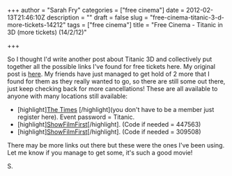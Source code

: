 +++
author = "Sarah Fry"
categories = ["free cinema"]
date = 2012-02-13T21:46:10Z
description = ""
draft = false
slug = "free-cinema-titanic-3-d-more-tickets-14212"
tags = ["free cinema"]
title = "Free Cinema - Titanic in 3D (more tickets) (14/2/12)"

+++


So I thought I'd write another post about Titanic 3D and collectively put together all the possible links I've found for free tickets here. My original post is <a href="https://yayfryday.com/post/free-cinema-titanic-in-3d/">here</a>. My friends have just managed to get hold of 2 more that I found for them as they really wanted to go, so there are still some out there, just keep checking back for more cancellations! These are all available to anyone with many locations still available:
<ul>
	<li>[highlight]<a href="https://www.media-promotions.com/timesplus_ticket_booking/user_reg_open.php" target="_blank">The Times</a> [/highlight](you don't have to be a member just register here). Event password = Titanic.</li>
	<li>[highlight]<a href="http://www.showfilmfirst.com/pin/447563" target="_blank">ShowFilmFirst</a>[/highlight]. (Code if needed = 447563)</li>
	<li>[highlight]<a href="http://www.showfilmfirst.com/pin/309508" target="_blank">ShowFilmFirst</a>[/highlight]. (Code if needed = 309508)</li>
</ul>
There may be more links out there but these were the ones I've been using. Let me know if you manage to get some, it's such a good movie!

S.

